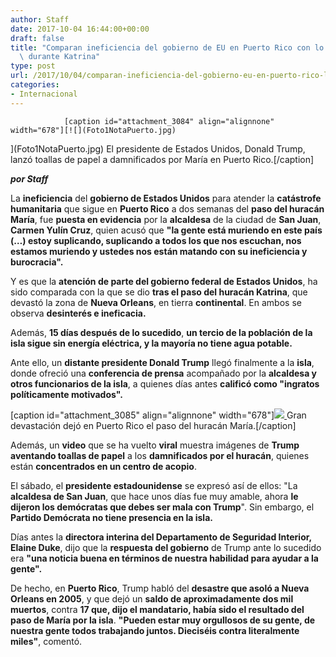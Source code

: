 ```yaml
---
author: Staff
date: 2017-10-04 16:44:00+00:00
draft: false
title: "Comparan ineficiencia del gobierno de EU en Puerto Rico con lo sucedido\
  \ durante Katrina"
type: post
url: /2017/10/04/comparan-ineficiencia-del-gobierno-eu-en-puerto-rico-lo-sucedido-katrina/
categories:
- Internacional
---
```



				[caption id="attachment_3084" align="alignnone" width="678"][![](Foto1NotaPuerto.jpg)
](Foto1NotaPuerto.jpg) El presidente de Estados Unidos, Donald Trump, lanzó toallas de papel a damnificados por María en Puerto Rico.[/caption]

_**por Staff**_

La **ineficiencia** del **gobierno de Estados Unidos** para atender la **catástrofe humanitaria** que sigue en **Puerto Rico** a dos semanas del **paso del huracán María**, fue **puesta en evidencia** por la **alcaldesa** de la ciudad de **San Juan**, **Carmen Yulín Cruz**, quien acusó que **"la gente está muriendo en este país (…) estoy suplicando, suplicando a todos los que nos escuchan, nos estamos muriendo y ustedes nos están matando con su ineficiencia y burocracia".**

Y es que la **atención de parte del gobierno federal de Estados Unidos**, ha sido comparada con la que se dio **tras el paso del huracán Katrina**, que devastó la zona de **Nueva Orleans**, en tierra **continental**. En ambos se observa **desinterés e ineficacia.**

Además, **15 días después de lo sucedido**, **un tercio de la población de la isla sigue sin energía eléctrica, y la mayoría no tiene agua potable.**

Ante ello, un **distante presidente Donald Trump** llegó finalmente a la **isla**, donde ofreció una **conferencia de prensa** acompañado por la **alcaldesa y otros funcionarios de la isla**, a quienes días antes **calificó como "ingratos políticamente motivados".**

[caption id="attachment_3085" align="alignnone" width="678"][![](Foto2NotaPuerto.jpg)
](Foto2NotaPuerto.jpg) Gran devastación dejó en Puerto Rico el paso del huracán María.[/caption]

Además, un **video** que se ha vuelto **viral** muestra imágenes de **Trump aventando toallas de papel** a los **damnificados por el huracán**, quienes están **concentrados en un centro de acopio**.

El sábado, el **presidente estadounidense** se expresó así de ellos: "La **alcaldesa de San Juan**, que hace unos días fue muy amable, ahora **le dijeron los demócratas que debes ser mala con Trump**". Sin embargo, el **Partido Demócrata no tiene presencia en la isla.**

Días antes la **directora interina del Departamento de Seguridad Interior, Elaine Duke**, dijo que la **respuesta del gobierno** de Trump ante lo sucedido era **"una noticia buena en términos de nuestra habilidad para ayudar a la gente".**

De hecho, en **Puerto Rico**, Trump habló del **desastre que asoló a Nueva Orleans en 2005**, y que dejó un **saldo de aproximadamente dos mil muertos**, contra **17 que, dijo el mandatario, había sido el resultado del paso de María por la isla**. **"Pueden estar muy orgullosos de su gente, de nuestra gente todos trabajando juntos. Dieciséis contra literalmente miles"**, comentó.		
